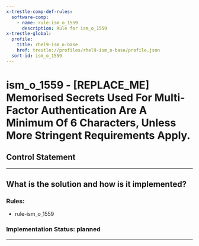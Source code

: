 ```yaml
---
x-trestle-comp-def-rules:
  software-comp:
    - name: rule-ism_o_1559
      description: Rule for ism_o_1559
x-trestle-global:
  profile:
    title: rhel9-ism_o-base
    href: trestle://profiles/rhel9-ism_o-base/profile.json
  sort-id: ism_o_1559
---
```


# ism_o_1559 - \[REPLACE_ME\] Memorised Secrets Used For Multi-Factor Authentication Are A Minimum Of 6 Characters, Unless More Stringent Requirements Apply.

## Control Statement

______________________________________________________________________

## What is the solution and how is it implemented?

<!-- For implementation status enter one of: implemented, partial, planned, alternative, not-applicable -->

<!-- Note that the list of rules under ### Rules: is read-only and changes will not be captured after assembly to JSON -->

<!-- Add control implementation description here for control: ism_o_1559 -->

### Rules:

  - rule-ism_o_1559

### Implementation Status: planned

______________________________________________________________________

